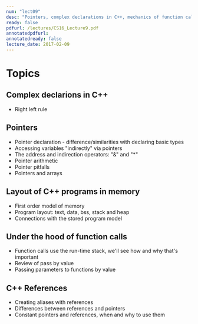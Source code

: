 ```yaml
---
num: "lect09"
desc: "Pointers, complex declarations in C++, mechanics of function calls (stack), passing parameters to functions by value, address and reference"
ready: false
pdfurl: /lectures/CS16_Lecture9.pdf
annotatedpdfurl: 
annotatedready: false
lecture_date: 2017-02-09 
---
```


# Topics

## Complex declarions in C++
* Right left rule

## Pointers
* Pointer declaration - difference/similarities with declaring basic types
* Accessing variables "indirectly" via pointers
* The address and indirection operators: "&" and "*"
* Pointer arithmetic
* Pointer pitfalls
* Pointers and arrays

## Layout of C++ programs in memory
* First order model of memory
* Program layout: text, data, bss, stack and heap
* Connections with the stored program model

## Under the hood of function calls
* Function calls use the run-time stack, we'll see how and why that's important
* Review of pass by value
* Passing parameters to functions by value 


## C++ References
* Creating aliases with references
* Differences between references and pointers
* Constant pointers and references, when and why to use them
